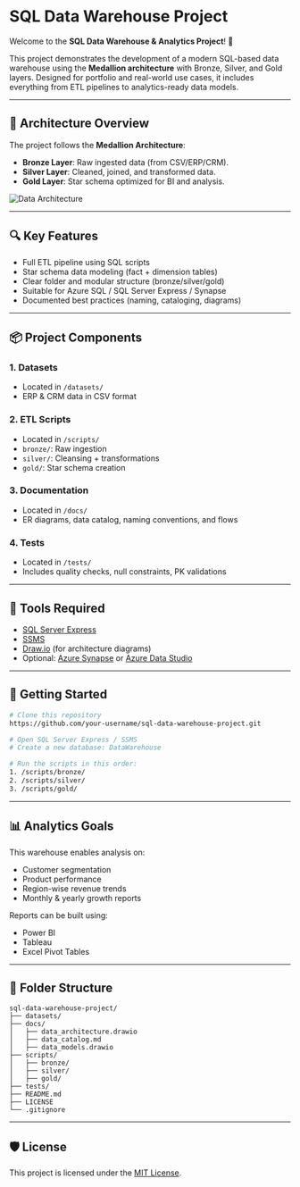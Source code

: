 
# SQL Data Warehouse Project

Welcome to the **SQL Data Warehouse & Analytics Project**! 🚀

This project demonstrates the development of a modern SQL-based data warehouse using the **Medallion architecture** with Bronze, Silver, and Gold layers. Designed for portfolio and real-world use cases, it includes everything from ETL pipelines to analytics-ready data models.

---

## 🧱 Architecture Overview

The project follows the **Medallion Architecture**:

* **Bronze Layer**: Raw ingested data (from CSV/ERP/CRM).
* **Silver Layer**: Cleaned, joined, and transformed data.
* **Gold Layer**: Star schema optimized for BI and analysis.

![Data Architecture](docs/data_architecture.png)

---

## 🔍 Key Features

* Full ETL pipeline using SQL scripts
* Star schema data modeling (fact + dimension tables)
* Clear folder and modular structure (bronze/silver/gold)
* Suitable for Azure SQL / SQL Server Express / Synapse
* Documented best practices (naming, cataloging, diagrams)

---

## 📦 Project Components

### 1. **Datasets**

* Located in `/datasets/`
* ERP & CRM data in CSV format

### 2. **ETL Scripts**

* Located in `/scripts/`
* `bronze/`: Raw ingestion
* `silver/`: Cleansing + transformations
* `gold/`: Star schema creation

### 3. **Documentation**

* Located in `/docs/`
* ER diagrams, data catalog, naming conventions, and flows

### 4. **Tests**

* Located in `/tests/`
* Includes quality checks, null constraints, PK validations

---

## 🧰 Tools Required

* [SQL Server Express](https://www.microsoft.com/en-us/sql-server/sql-server-downloads)
* [SSMS](https://learn.microsoft.com/en-us/sql/ssms/download-sql-server-management-studio-ssms)
* [Draw.io](https://drawio.app/) (for architecture diagrams)
* Optional: [Azure Synapse](https://azure.microsoft.com/en-us/products/synapse-analytics/) or [Azure Data Studio](https://learn.microsoft.com/en-us/sql/azure-data-studio/download-azure-data-studio)

---

## 🚀 Getting Started

```bash
# Clone this repository
https://github.com/your-username/sql-data-warehouse-project.git

# Open SQL Server Express / SSMS
# Create a new database: DataWarehouse

# Run the scripts in this order:
1. /scripts/bronze/
2. /scripts/silver/
3. /scripts/gold/
```

---

## 📊 Analytics Goals

This warehouse enables analysis on:

* Customer segmentation
* Product performance
* Region-wise revenue trends
* Monthly & yearly growth reports

Reports can be built using:

* Power BI
* Tableau
* Excel Pivot Tables

---

## 📁 Folder Structure

```
sql-data-warehouse-project/
├── datasets/
├── docs/
│   ├── data_architecture.drawio
│   ├── data_catalog.md
│   ├── data_models.drawio
├── scripts/
│   ├── bronze/
│   ├── silver/
│   ├── gold/
├── tests/
├── README.md
├── LICENSE
└── .gitignore
```
---

## 🛡️ License

This project is licensed under the [MIT License](LICENSE).
